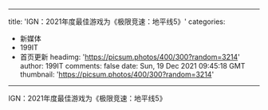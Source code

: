 
---
title: 'IGN：2021年度最佳游戏为《极限竞速：地平线5》'
categories: 
 - 新媒体
 - 199IT
 - 首页更新
headimg: 'https://picsum.photos/400/300?random=3214'
author: 199IT
comments: false
date: Sun, 19 Dec 2021 09:45:18 GMT
thumbnail: 'https://picsum.photos/400/300?random=3214'
---

<div>   
IGN：2021年度最佳游戏为《极限竞速：地平线5》  
</div>
            